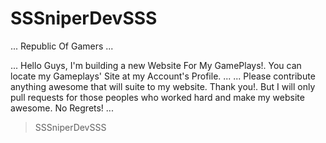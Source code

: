 # SSSniperDevSSS
...
Republic Of Gamers
...

...
Hello Guys, I'm building a new Website For My GamePlays!. You can locate my Gameplays' Site at my Account's Profile.
...
...
Please contribute anything awesome that will suite to my website. Thank you!. But I will only pull requests for those peoples who worked hard and make my website awesome. No Regrets!
...

> SSSniperDevSSS